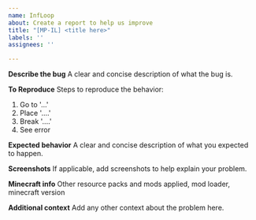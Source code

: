 ```yaml
---
name: InfLoop
about: Create a report to help us improve
title: "[MP-IL] <title here>"
labels: ''
assignees: ''

---
```


**Describe the bug**
A clear and concise description of what the bug is.

**To Reproduce**
Steps to reproduce the behavior:
1. Go to '...'
2. Place '....'
3. Break '....'
4. See error

**Expected behavior**
A clear and concise description of what you expected to happen.

**Screenshots**
If applicable, add screenshots to help explain your problem.

**Minecraft info**
Other resource packs and mods applied, mod loader, minecraft version

**Additional context**
Add any other context about the problem here.
